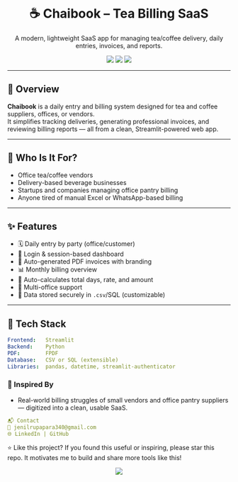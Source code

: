 <h1 align="center">☕ Chaibook – Tea Billing SaaS</h1>
<p align="center">A modern, lightweight SaaS app for managing tea/coffee delivery, daily entries, invoices, and reports.</p>

<p align="center">
  <img src="https://img.shields.io/badge/Built%20With-Streamlit-blue?style=flat-square&logo=streamlit" />
  <img src="https://img.shields.io/badge/PDF%20Generator-FPDF-blueviolet?style=flat-square" />
  <img src="https://img.shields.io/badge/Status-Active-brightgreen?style=flat-square" />
</p>

---

## 🧾 Overview

**Chaibook** is a daily entry and billing system designed for tea and coffee suppliers, offices, or vendors.  
It simplifies tracking deliveries, generating professional invoices, and reviewing billing reports — all from a clean, Streamlit-powered web app.

---

## 🎯 Who Is It For?

- Office tea/coffee vendors
- Delivery-based beverage businesses
- Startups and companies managing office pantry billing
- Anyone tired of manual Excel or WhatsApp-based billing

---

## ✨ Features

- 🗓 Daily entry by party (office/customer)
- 🔐 Login & session-based dashboard
- 📄 Auto-generated PDF invoices with branding
- 📊 Monthly billing overview
- 🧮 Auto-calculates total days, rate, and amount
- 🏢 Multi-office support
- 💾 Data stored securely in `.csv`/SQL (customizable)

---

## 🚀 Tech Stack

```yaml
Frontend:   Streamlit
Backend:    Python
PDF:        FPDF
Database:   CSV or SQL (extensible)
Libraries:  pandas, datetime, streamlit-authenticator
```
### 🧠 Inspired By
- Real-world billing struggles of small vendors and office pantry suppliers — digitized into a clean, usable SaaS.
```yaml
📬 Contact
📧 jenilrupapara340@gmail.com
🌐 LinkedIn | GitHub
```
⭐ Like this project?
If you found this useful or inspiring, please star this repo. It motivates me to build and share more tools like this!

<p align="center"> <img src="https://img.shields.io/github/stars/jenilrupapara001/tea-stall-management?style=social" /> </p>
